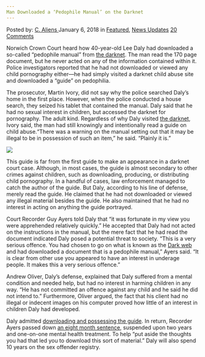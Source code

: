 ```yaml
---
Man Downloaded a ‘Pedophile Manual’ on the Darknet
---
```

<article class="post-listing post-24295 post type-post status-publish format-standard has-post-thumbnail hentry category-deepdot-news category-news-updates tag-darknet tag-downloaded tag-man tag-manual tag-pedophile">
<div class="post-inner">
<p class="post-meta">
<span>Posted by: <a href="https://www.deepdotweb.com/author/caliens/" title="">C. Aliens </a></span>
<span>January 6, 2018</span>
<span>in <a href="https://www.deepdotweb.com/category/deepdot-news/" rel="category tag">Featured</a>, <a href="https://www.deepdotweb.com/category/news-updates/" rel="category tag">News Updates</a></span>
<span><a href="https://www.deepdotweb.com/2018/01/06/man-downloaded-pedophile-manual-darknet/#comments">20 Comments</a></span>
</p>
<div class="clear"></div>
<div class="entry">
<p>Norwich Crown Court heard how 40-year-old Lee Daly had downloaded a so-called “pedophile manual” from <a href="https://www.deepdotweb.com/tag/darknet/">the darknet</a>. The man read the 170 page document, but he never acted on any of the information contained within it. Police investigators reported that he had not downloaded or viewed any child pornography either—he had simply visited a darknet child abuse site and downloaded a “guide” on pedophilia.</p>
<p>The prosecutor, Martin Ivory, did not say why the police searched Daly’s home in the first place. However, when the police conducted a house search, they seized his tablet that contained the manual. Daly said that he had no sexual interest in children, but accessed the darknet for pornography. The adult kind. Regardless of why Daly visited <a href="https://www.deepdotweb.com/tag/darknet/">the darknet</a>, Ivory said, the man had still knowingly and intentionally read a guide on child abuse.“There was a warning on the manual setting out that it may be illegal to be in possession of such an item,” he said. “Plainly it is.”</p>
<p><img class="wp-image-24300 aligncenter" src="https://www.deepdotweb.com/wp-content/uploads/2018/01/word-image-8.jpeg" srcset="https://www.deepdotweb.com/wp-content/uploads/2018/01/word-image-8.jpeg 660w, https://www.deepdotweb.com/wp-content/uploads/2018/01/word-image-8-300x150.jpeg 300w" sizes="(max-width: 660px) 100vw, 660px" /></p>
<p>This guide is far from the first guide to make an appearance in a darknet court case. Although, in most cases, the guide is almost secondary to other crimes against children, such as downloading, producing, or distributing child pornography. In a handful of cases, law enforcement managed to catch the author of the guide. But Daly, according to his line of defense, merely read the guide. He claimed that he had not downloaded or viewed any illegal material besides the guide. He also maintained that he had no interest in acting on anything the guide portrayed.</p>
<p>Court Recorder Guy Ayers told Daly that “it was fortunate in my view you were apprehended relatively quickly.” He accepted that Daly had not acted on the instructions in the manual, but the mere fact that he had read the document indicated Daly posed a potential threat to society. “This is a very serious offence. You had chosen to go on what is known as the <a href="https://www.deepdotweb.com/tag/darknet/">Dark web</a> and had downloaded a document that is a pedophile manual,” Ayers said. “It is clear from other use you appeared to have an interest in underage people. It makes this a very serious offence.”</p>
<p>Andrew Oliver, Daly’s defense, explained that Daly suffered from a mental condition and needed help, but had no interest in harming children in any way. “He has not committed an offence against any child and he said he did not intend to.” Furthermore, Oliver argued, the fact that his client had no illegal or indecent images on his computer proved how little of an interest in children Daly had developed.</p>
<p>Daly admitted <a href="http://www.edp24.co.uk/news/crime/norwich-man-admits-owning-paedophile-manual-which-he-downloaded-from-the-dark-web-1-5324776">downloading and possessing the guide</a>. In return, Recorder Ayers passed down <a href="https://www.deepdotweb.com/tag/sentenced/">an eight month sentence</a>, suspended upon two years and one-on-one mental health treatment. To help “put aside the thoughts you had that led you to download this sort of material.” Daly will also spend 10 years on the sex offender registry.</p>
</div>
<span style="display:none"><a href="https://www.deepdotweb.com/tag/darknet/" rel="tag">darknet</a> <a href="https://www.deepdotweb.com/tag/downloaded/" rel="tag">downloaded</a> <a href="https://www.deepdotweb.com/tag/man/" rel="tag">man</a> <a href="https://www.deepdotweb.com/tag/manual/" rel="tag">manual</a> <a href="https://www.deepdotweb.com/tag/pedophile/" rel="tag">pedophile</a></span> <span style="display:none" class="updated">2018-01-06</span>
<div style="display:none" class="vcard author" itemprop="author" itemscope itemtype="http://schema.org/Person"><strong class="fn" itemprop="name"><a href="https://www.deepdotweb.com/author/caliens/" title="Posts by C. Aliens" rel="author">C. Aliens</a></strong></div>
</div>
</article>

